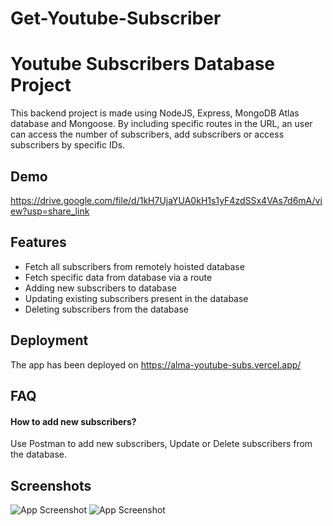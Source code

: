 # Get-Youtube-Subscriber

# Youtube Subscribers Database Project

This backend project is made using NodeJS, Express, MongoDB Atlas database and Mongoose.
By including specific routes in the URL, an user can access the number of subscribers, add subscribers or access subscribers by specific IDs.

## Demo

https://drive.google.com/file/d/1kH7UjaYUA0kH1s1yF4zdSSx4VAs7d6mA/view?usp=share_link
## Features

- Fetch all subscribers from remotely hoisted database
- Fetch specific data from database via a route
- Adding new subscribers to database
- Updating existing subscribers present in the database
- Deleting subscribers from the database 

## Deployment

The app has been deployed on 
https://alma-youtube-subs.vercel.app/


## FAQ

#### How to add new subscribers?

Use Postman to add new subscribers, Update or Delete subscribers from the database.



## Screenshots

![App Screenshot](https://user-images.githubusercontent.com/108602138/209179098-1d2bde37-0864-4301-97b9-62a9c7a0d233.JPG)
![App Screenshot](https://user-images.githubusercontent.com/108602138/209179152-9db6402b-5168-4f43-97b3-699ab697b5dc.JPG)


